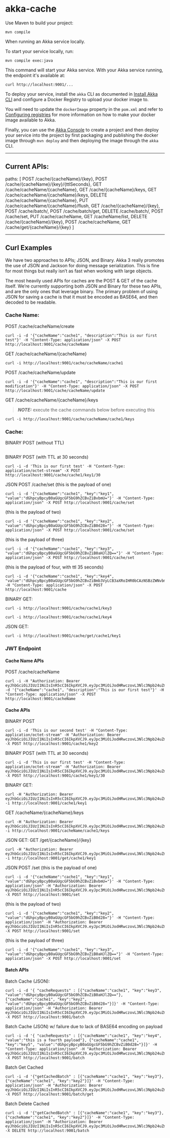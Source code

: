 # akka-cache


Use Maven to build your project:

```shell
mvn compile
```

When running an Akka service locally.

To start your service locally, run:

```shell
mvn compile exec:java
```

This command will start your Akka service. With your Akka service running, the endpoint it's available at:

```shell
curl http://localhost:9001/...
```

To deploy your service, install the `akka` CLI as documented in
[Install Akka CLI](https://doc.akka.io/akka-cli/index.html)
and configure a Docker Registry to upload your docker image to.

You will need to update the `dockerImage` property in the `pom.xml` and refer to
[Configuring registries](https://doc.akka.io/operations/projects/container-registries.html)
for more information on how to make your docker image available to Akka.

Finally, you can use the [Akka Console](https://console.kalix.io)
to create a project and then deploy your service into the project by first packaging and publishing the docker image through `mvn deploy` and then deploying the image through the `akka` CLI.

_____
## Current APIs:
paths: [
POST /cache/{cacheName}/{key}, 
POST /cache/{cacheName}/{key}/{ttlSeconds}, 
GET /cache/cacheName/{cacheName}, 
GET /cache/{cacheName}/keys, 
GET /cache/cacheName/{cacheName}/keys, 
DELETE /cache/cacheName/{cacheName}, 
PUT /cache/cacheName/{cacheName}/flush, 
GET /cache/{cacheName}/{key}, 
POST /cache/batch/, 
POST /cache/batch/get, 
DELETE /cache/batch/, 
POST /cache/set, 
PUT /cache/cacheName,
GET /cacheName/list,
DELETE /cache/{cacheName}/{key}, 
POST /cache/cacheName, 
GET /cache/get/{cacheName}/{key}
]

-----
## Curl Examples

We have two approaches to APIs; JSON, and Binary. Akka 3 really promotes the use of JSON and Jackson for doing message serialization. This is fine for most things but really isn’t as fast when working with large objects.

The most heavily used APIs for caches are the POST & GET of the cache itself. We’re currently supporting both JSON and Binary for these two APIs, and are the only ones that leverage binary.  The primary problem of using JSON for saving a cache is that it must be encoded as BASE64, and then decoded to be readable.
  
### Cache Name:

POST /cache/cacheName/create
```shell
curl -i -d '{"cacheName":"cache1", "description":"This is our first test"}' -H "Content-Type: application/json" -X POST http://localhost:9001/cache/cacheName
```

GET /cache/cacheName/{cacheName}
```shell
curl -i http://localhost:9001/cache/cacheName/cache1
```

POST /cache/cacheName/update
```shell
curl -i -d '{"cacheName":"cache1", "description":"This is our first modification"}' -H "Content-Type: application/json" -X POST http://localhost:9001/cache/cacheName/update
```

GET /cache/cacheName/{cacheName}/keys

> **_NOTE:_** execute the cache commands below before executing this
```shell
curl -i http://localhost:9001/cache/cacheName/cache1/keys
```

### Cache:

BINARY POST (without TTL)

```shellcurl -i -d 'This is our first test' -H "Content-Type: application/octet-stream" -X POST http://localhost:9001/cache/cache1/key1
````

BINARY POST (with TTL at 30 seconds)
```shell
curl -i -d 'This is our first test' -H "Content-Type: application/octet-stream" -X POST http://localhost:9001/cache/cache1/key1/30
````

JSON POST /cache/set (this is the payload of one)
```shell
curl -i -d '{"cacheName":"cache1", "key":"key1", "value":"dGhpcyBpcyB0aGUgcGF5bG9hZCBvZiBvbmU="}' -H "Content-Type: application/json" -X POST http://localhost:9001/cache/set
```
(this is the payload of two)
```shell
curl -i -d '{"cacheName":"cache1", "key":"key2", "value":"dGhpcyBpcyB0aGUgcGF5bG9hZCBvZiB0d28="}' -H "Content-Type: application/json" -X POST http://localhost:9001/cache/set
```
(this is the payload of three)
```shell
curl -i -d '{"cacheName":"cache1", "key":"key3", "value":"dGhpcyBpcyB0aGUgcGF5bG9hZCBvZiB0aHJlZQ=="}' -H "Content-Type: application/json" -X POST http://localhost:9001/cache/set
```

(this is the payload of four, with ttl 35 seconds)
```shell
curl -i -d '{"cacheName":"cache1", "key":"key4", "value":"dGhpcyBpcyB0aGUgcGF5bG9hZCBvZiBmb3VyLCB3aXRoIHR0bCAzNSBzZWNvbmRzCg==","ttlSeconds":35}' -H "Content-Type: application/json" -X POST http://localhost:9001/cache 
```

BINARY GET:
```shell
curl -i http://localhost:9001/cache/cache1/key3
```
```shell
curl -i http://localhost:9001/cache/cache1/key4
```

JSON GET:

```shell
curl -i http://localhost:9001/cache/get/cache1/key1
```


### JWT Endpoint

#### Cache Name APIs

POST /cache/cacheName
```shell
curl -i -H "Authorization: Bearer eyJhbGciOiJIUzI1NiIsInR5cCI6IkpXVCJ9.eyJpc3MiOiJodHRwczovL3Nlc3Npb24uZmlyZWJhc2UuZ29vZ2xlLmNvbS9ha2thLWNhY2hlIiwib3JnIjoidHRvcmciLCJuYW1lIjoiSm9obiBEb2UiLCJzZXJ2aWNlTGV2ZWwiOiJmcmVlIn0.rds8orVxVz149ovTxxYzFIqGmSdWJUlHONem9avKBgQ" -d '{"cacheName":"cache1", "description":"This is our first test"}' -H "Content-Type: application/json" -X POST http://localhost:9001/cacheName
```

#### Cache APIs

BINARY POST
```shell
curl -i -d 'This is our second test' -H "Content-Type: application/octet-stream" -H "Authorization: Bearer eyJhbGciOiJIUzI1NiIsInR5cCI6IkpXVCJ9.eyJpc3MiOiJodHRwczovL3Nlc3Npb24uZmlyZWJhc2UuZ29vZ2xlLmNvbS9ha2thLWNhY2hlIiwib3JnIjoidHRvcmciLCJuYW1lIjoiSm9obiBEb2UiLCJzZXJ2aWNlTGV2ZWwiOiJmcmVlIn0.rds8orVxVz149ovTxxYzFIqGmSdWJUlHONem9avKBgQ" -X POST http://localhost:9001/cache1/key2
```

BINARY POST (with TTL at 30 seconds)
```shell
curl -i -d 'This is our first test' -H "Content-Type: application/octet-stream" -H "Authorization: Bearer eyJhbGciOiJIUzI1NiIsInR5cCI6IkpXVCJ9.eyJpc3MiOiJodHRwczovL3Nlc3Npb24uZmlyZWJhc2UuZ29vZ2xlLmNvbS9ha2thLWNhY2hlIiwib3JnIjoidHRvcmciLCJuYW1lIjoiSm9obiBEb2UiLCJzZXJ2aWNlTGV2ZWwiOiJmcmVlIn0.rds8orVxVz149ovTxxYzFIqGmSdWJUlHONem9avKBgQ" -X POST http://localhost:9001/cache1/key1/30
```
BINARY GET:
```shell
curl -H "Authorization: Bearer eyJhbGciOiJIUzI1NiIsInR5cCI6IkpXVCJ9.eyJpc3MiOiJodHRwczovL3Nlc3Npb24uZmlyZWJhc2UuZ29vZ2xlLmNvbS9ha2thLWNhY2hlIiwib3JnIjoidHRvcmciLCJuYW1lIjoiSm9obiBEb2UiLCJzZXJ2aWNlTGV2ZWwiOiJmcmVlIn0.rds8orVxVz149ovTxxYzFIqGmSdWJUlHONem9avKBgQ" -i http://localhost:9001/cache1/key1
```
GET /cacheName/{cacheName}/keys

```shell
curl -H "Authorization: Bearer eyJhbGciOiJIUzI1NiIsInR5cCI6IkpXVCJ9.eyJpc3MiOiJodHRwczovL3Nlc3Npb24uZmlyZWJhc2UuZ29vZ2xlLmNvbS9ha2thLWNhY2hlIiwib3JnIjoidHRvcmciLCJuYW1lIjoiSm9obiBEb2UiLCJzZXJ2aWNlTGV2ZWwiOiJmcmVlIn0.rds8orVxVz149ovTxxYzFIqGmSdWJUlHONem9avKBgQ" -i http://localhost:9001/cacheName/cache1/keys
````

JSON GET:
GET /get/{cacheName}/{key}
```shell
curl -H "Authorization: Bearer eyJhbGciOiJIUzI1NiIsInR5cCI6IkpXVCJ9.eyJpc3MiOiJodHRwczovL3Nlc3Npb24uZmlyZWJhc2UuZ29vZ2xlLmNvbS9ha2thLWNhY2hlIiwib3JnIjoidHRvcmciLCJuYW1lIjoiSm9obiBEb2UiLCJzZXJ2aWNlTGV2ZWwiOiJmcmVlIn0.rds8orVxVz149ovTxxYzFIqGmSdWJUlHONem9avKBgQ" -i http://localhost:9001/get/cache1/key1
````

JSON POST /set (this is the payload of one)
```shell
curl -i -d '{"cacheName":"cache1", "key":"key1", "value":"dGhpcyBpcyB0aGUgcGF5bG9hZCBvZiBvbmU="}' -H "Content-Type: application/json" -H "Authorization: Bearer eyJhbGciOiJIUzI1NiIsInR5cCI6IkpXVCJ9.eyJpc3MiOiJodHRwczovL3Nlc3Npb24uZmlyZWJhc2UuZ29vZ2xlLmNvbS9ha2thLWNhY2hlIiwib3JnIjoidHRvcmciLCJuYW1lIjoiSm9obiBEb2UiLCJzZXJ2aWNlTGV2ZWwiOiJmcmVlIn0.rds8orVxVz149ovTxxYzFIqGmSdWJUlHONem9avKBgQ" -X POST http://localhost:9001/set
```
(this is the payload of two)
```shell
curl -i -d '{"cacheName":"cache1", "key":"key2", "value":"dGhpcyBpcyB0aGUgcGF5bG9hZCBvZiB0d28="}' -H "Content-Type: application/json" -H "Authorization: Bearer eyJhbGciOiJIUzI1NiIsInR5cCI6IkpXVCJ9.eyJpc3MiOiJodHRwczovL3Nlc3Npb24uZmlyZWJhc2UuZ29vZ2xlLmNvbS9ha2thLWNhY2hlIiwib3JnIjoidHRvcmciLCJuYW1lIjoiSm9obiBEb2UiLCJzZXJ2aWNlTGV2ZWwiOiJmcmVlIn0.rds8orVxVz149ovTxxYzFIqGmSdWJUlHONem9avKBgQ" -X POST http://localhost:9001/set
```
(this is the payload of three)
```shell
curl -i -d '{"cacheName":"cache1", "key":"key3", "value":"dGhpcyBpcyB0aGUgcGF5bG9hZCBvZiB0aHJlZQ=="}' -H "Content-Type: application/json" -X POST http://localhost:9001/set
```

#### Batch APIs

Batch Cache (JSON):
```shell
curl -i -d '{ "cacheRequests" : [{"cacheName":"cache1", "key":"key3", "value":"dGhpcyBpcyB0aGUgcGF5bG9hZCBvZiB0aHJlZQ=="}, {"cacheName":"cache1", "key":"key2", "value":"dGhpcyBpcyB0aGUgcGF5bG9hZCBvZiB0d28="}]}' -H "Content-Type: application/json" -H "Authorization: Bearer eyJhbGciOiJIUzI1NiIsInR5cCI6IkpXVCJ9.eyJpc3MiOiJodHRwczovL3Nlc3Npb24uZmlyZWJhc2UuZ29vZ2xlLmNvbS9ha2thLWNhY2hlIiwib3JnIjoidHRvcmciLCJuYW1lIjoiSm9obiBEb2UiLCJzZXJ2aWNlTGV2ZWwiOiJmcmVlIn0.rds8orVxVz149ovTxxYzFIqGmSdWJUlHONem9avKBgQ" -X POST http://localhost:9001/batch
```

Batch Cache (JSON) w/ failure due to lack of BASE64 encoding on payload
```shell
curl -i -d '{ "cacheRequests" : [{"cacheName":"cache1", "key":"key4", "value":"this is a fourth payload"}, {"cacheName":"cache1", "key":"key5", "value":"dGhpcyBpcyB0aGUgcGF5bG9hZCBvZiB0d28="}]}' -H "Content-Type: application/json" -H "Authorization: Bearer eyJhbGciOiJIUzI1NiIsInR5cCI6IkpXVCJ9.eyJpc3MiOiJodHRwczovL3Nlc3Npb24uZmlyZWJhc2UuZ29vZ2xlLmNvbS9ha2thLWNhY2hlIiwib3JnIjoidHRvcmciLCJuYW1lIjoiSm9obiBEb2UiLCJzZXJ2aWNlTGV2ZWwiOiJmcmVlIn0.rds8orVxVz149ovTxxYzFIqGmSdWJUlHONem9avKBgQ" -X POST http://localhost:9001/batch
```

Batch Get Cached
```shell
curl -i -d '{"getCachedBatch" : [{"cacheName":"cache1", "key":"key3"}, {"cacheName":"cache1", "key":"key2"}]}' -H "Content-Type: application/json" -H "Authorization: Bearer eyJhbGciOiJIUzI1NiIsInR5cCI6IkpXVCJ9.eyJpc3MiOiJodHRwczovL3Nlc3Npb24uZmlyZWJhc2UuZ29vZ2xlLmNvbS9ha2thLWNhY2hlIiwib3JnIjoidHRvcmciLCJuYW1lIjoiSm9obiBEb2UiLCJzZXJ2aWNlTGV2ZWwiOiJmcmVlIn0.rds8orVxVz149ovTxxYzFIqGmSdWJUlHONem9avKBgQ" -X POST http://localhost:9001/batch/get
```

Batch Delete Cached
```shell
curl -i -d '{"getCachedBatch" : [{"cacheName":"cache1", "key":"key3"}, {"cacheName":"cache1", "key":"key2"}]}' -H "Content-Type: application/json" -H "Authorization: Bearer eyJhbGciOiJIUzI1NiIsInR5cCI6IkpXVCJ9.eyJpc3MiOiJodHRwczovL3Nlc3Npb24uZmlyZWJhc2UuZ29vZ2xlLmNvbS9ha2thLWNhY2hlIiwib3JnIjoidHRvcmciLCJuYW1lIjoiSm9obiBEb2UiLCJzZXJ2aWNlTGV2ZWwiOiJmcmVlIn0.rds8orVxVz149ovTxxYzFIqGmSdWJUlHONem9avKBgQ" -X DELETE http://localhost:9001/batch
```
